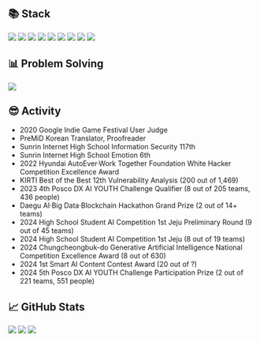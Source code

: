 ## 📚 Stack
![](https://img.shields.io/badge/C++-%2300599C.svg?style=flat-square&logo=c%2B%2B&logoColor=white)
![](https://img.shields.io/badge/Python-3670A0?style=flat-square&logo=python&logoColor=ffdd54)
![](https://img.shields.io/badge/TypeScript-%23007ACC.svg?style=flat-square&logo=typescript&logoColor=white)
![](https://img.shields.io/badge/Next-black?style=flat-square&logo=next.js&logoColor=white)
![](https://img.shields.io/badge/TensorFlow-%23FF6F00.svg?style=flat-square&logo=TensorFlow&logoColor=white)
![](https://img.shields.io/badge/OpenCV-%23white.svg?style=flat-square&logo=opencv&logoColor=white)
![](https://img.shields.io/badge/Adobe%20After%20Effects-9999FF.svg?style=flat-square&logo=Adobe%20After%20Effects&logoColor=white)
![](https://img.shields.io/badge/Adobe%20Illustrator-%23FF9A00.svg?style=flat-square&logo=adobe%20illustrator&logoColor=white)
![](https://img.shields.io/badge/Figma-%23F24E1E.svg?style=flat-square&logo=figma&logoColor=white)

## 📊 Problem Solving
<a href="https://solved.ac/pauljjang410" target="_blank"><img src="https://github-readme-solvedac.hyp3rflow.vercel.app/api/?handle=pauljjang410"></a>

## 😎 Activity
- 2020 Google Indie Game Festival User Judge
- PreMiD Korean Translator, Proofreader
- Sunrin Internet High School Information Security 117th
- Sunrin Internet High School Emotion 6th
- 2022 Hyundai AutoEver·Work Together Foundation White Hacker Competition Excellence Award
- KIRTI Best of the Best 12th Vulnerability Analysis (200 out of 1,469)
- 2023 4th Posco DX AI YOUTH Challenge Qualifier (8 out of 205 teams, 436 people)
- Daegu AI·Big Data·Blockchain Hackathon Grand Prize (2 out of 14+ teams)
- 2024 High School Student AI Competition 1st Jeju Preliminary Round (9 out of 45 teams)
- 2024 High School Student AI Competition 1st Jeju (8 out of 19 teams)
- 2024 Chungcheongbuk-do Generative Artificial Intelligence National Competition Excellence Award (8 out of 630)
- 2024 1st Smart AI Content Contest Award (20 out of ?)
- 2024 5th Posco DX AI YOUTH Challenge Participation Prize (2 out of 221 teams, 551 people)

## 📈 GitHub Stats
![](https://github-readme-stats.vercel.app/api/top-langs/?username=GreenScreen410&langs_count=3)
![](https://github-readme-stats.vercel.app/api?username=GreenScreen410&show_icons=true)
![](https://github-readme-stats.vercel.app/api/wakatime?username=GreenScreen410\&layout=compact)
